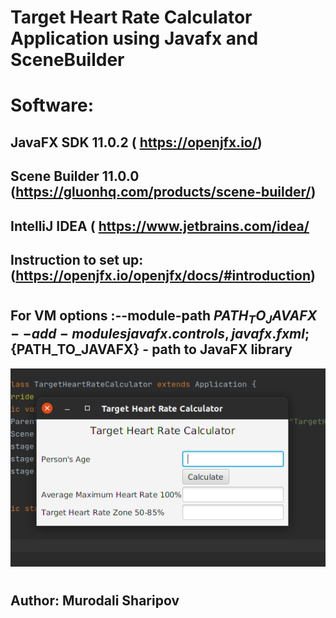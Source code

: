 # Target Heart Rate Calculator Application using Javafx and SceneBuilder 

##

# Software:
## JavaFX SDK 11.0.2 ( https://openjfx.io/)
## Scene Builder 11.0.0 (https://gluonhq.com/products/scene-builder/)
## IntelliJ IDEA ( https://www.jetbrains.com/idea/
##
## Instruction to set up: (https://openjfx.io/openjfx/docs/#introduction)
#
## For VM options :--module-path ${PATH_TO_JAVAFX} --add-modules javafx.controls,javafx.fxml ;${PATH_TO_JAVAFX} - path to JavaFX library 
 

![](Images/TargetHeartRateCalculator.png)
#

## Author: Murodali Sharipov